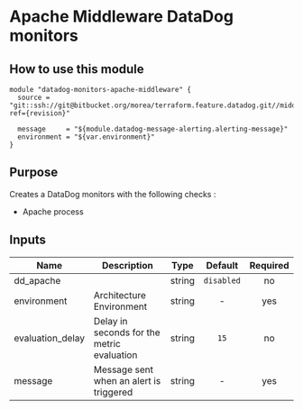 Apache Middleware DataDog monitors
==================================

How to use this module
----------------------

```
module "datadog-monitors-apache-middleware" {
  source = "git::ssh://git@bitbucket.org/morea/terraform.feature.datadog.git//middleware/apache?ref={revision}"

  message     = "${module.datadog-message-alerting.alerting-message}"
  environment = "${var.environment}"
}
```

Purpose
-------
Creates a DataDog monitors with the following checks :

* Apache process

Inputs
------

| Name | Description | Type | Default | Required |
|------|-------------|:----:|:-----:|:-----:|
| dd_apache |  | string | `disabled` | no |
| environment | Architecture Environment | string | - | yes |
| evaluation_delay | Delay in seconds for the metric evaluation | string | `15` | no |
| message | Message sent when an alert is triggered | string | - | yes |
